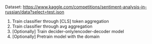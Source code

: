 Dataset: https://www.kaggle.com/competitions/sentiment-analysis-in-russian/data?select=test.json
1. Train classifier through [CLS] token aggregation
2. Train classifier through avg aggregation
3. [Optionally] Train decider-only/encoder-decoder model
4. [Optionally] Pretrain model with the domain